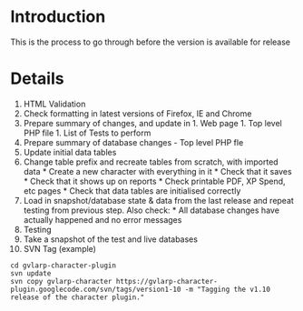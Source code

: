 # Introduction #

This is the process to go through before the version is available for release


# Details #

  1. HTML Validation
  1. Check formatting in latest versions of Firefox, IE and Chrome
  1. Prepare summary of changes, and update in
    1. Web page
    1. Top level PHP file
    1. List of Tests to perform
  1. Prepare summary of database changes - Top level PHP fle
  1. Update initial data tables
  1. Change table prefix and recreate tables from scratch, with imported data
    * Create a new character with everything in it
    * Check that it saves
    * Check that it shows up on reports
    * Check printable PDF, XP Spend, etc pages
    * Check that data tables are initialised correctly
  1. Load in snapshot/database state & data from the last release and repeat testing from previous step. Also check:
    * All database changes have actually happened and no error messages
  1. Testing
  1. Take a snapshot of the test and live databases
  1. SVN Tag (example)
```
cd gvlarp-character-plugin
svn update
svn copy gvlarp-character https://gvlarp-character-plugin.googlecode.com/svn/tags/version1-10 -m "Tagging the v1.10 release of the character plugin."
```